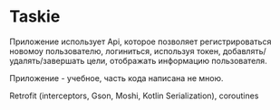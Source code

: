 # Taskie

Приложение использует Api, которое позволяет регистрироваться новомоу пользователю, логиниться, используя токен, 
добавлять/удалять/завершать цели, отображать информацию пользователя.

Приложение - учебное, часть кода написана не мною.

Retrofit (interceptors, Gson, Moshi, Kotlin Serialization),
coroutines
